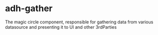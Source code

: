 # adh-gather
The magic circle component, responsible for gathering data from various datasource and presenting it to UI and other 3rdParties
